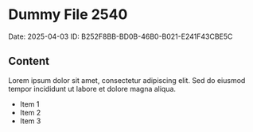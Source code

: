 # Dummy File 2540

Date: 2025-04-03
ID: B252F8BB-BD0B-46B0-B021-E241F43CBE5C

## Content

Lorem ipsum dolor sit amet, consectetur adipiscing elit.
Sed do eiusmod tempor incididunt ut labore et dolore magna aliqua.

* Item 1
* Item 2
* Item 3
